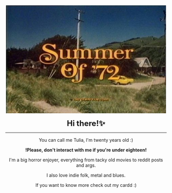 <p align="center">
  <img src="https://raw.githubusercontent.com/F1umen/F1umen/main/d4a4fa1ffeb1d9d2d4087102a9a9e33b.jpg" width="500"><br>
  
<p align="center"><strong style="font-size: 24px;">Hi there!✨</strong></p>

__________________________________________________________________________________________

<div align="center">
  <p>You can call me Tulia, I'm twenty years old :)</p>
  <p><strong>!Please, don't interact with me if you're under eighteen!</strong></p>
  <p>I'm a big horror enjoyer, everything from tacky old movies to reddit posts and args.</p>
  <p>I also love indie folk, metal and blues.</p>
  <p>If you want to know more check out my cardd :)</p>
</div>
